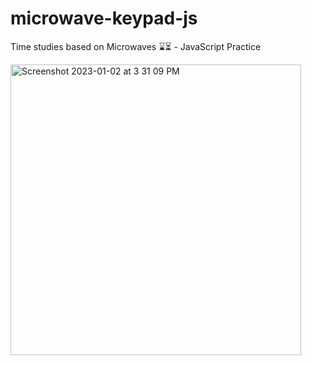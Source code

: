# microwave-keypad-js

Time studies based on Microwaves ⌛️⏳ - JavaScript Practice

<img width="465" alt="Screenshot 2023-01-02 at 3 31 09 PM" src="https://user-images.githubusercontent.com/95142863/210279305-82313905-f640-44dd-99dd-49c6b75c12b4.png">
